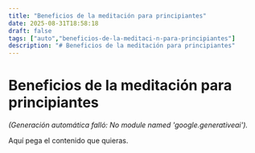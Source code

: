```yaml
---
title: "Beneficios de la meditación para principiantes"
date: 2025-08-31T18:58:18
draft: false
tags: ["auto","beneficios-de-la-meditaci-n-para-principiantes"]
description: "# Beneficios de la meditación para principiantes"
---
```


# Beneficios de la meditación para principiantes

*(Generación automática falló: No module named 'google.generativeai').*

Aquí pega el contenido que quieras.
